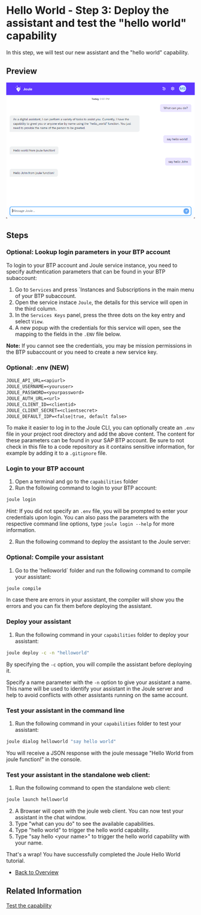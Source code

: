 # Hello World - Step 3: Deploy the assistant and test the "hello world" capability

In this step, we will test our new assistant and the "hello world" capability.

## Preview

![image](assets/preview.png)

## Steps

### Optional: Lookup login parameters in your BTP account

To login to your BTP account and Joule service instance, you need to specify authentication parameters that can be found in your BTP subaccount:

1. Go to `Services` and press `Instances and Subscriptions in the main menu of your BTP subaccount.
2. Open the service instace `Joule`, the details for this service will open in the third column.
3. In the `Services Keys` panel, press the three dots on the key entry and select `View`.
4. A new popup with the credentials for this service will open, see the mapping to the fields in the `.ENV` file below.

**Note:** If you cannot see the credentials, you may be mission permissions in the BTP subaccount or you need to create a new service key.

### Optional: .env (NEW)

```env
JOULE_API_URL=<apiurl>
JOULE_USERNAME=<youruser>
JOULE_PASSWORD=<yourpassword>
JOULE_AUTH_URL=<url>
JOULE_CLIENT_ID=<clientid>
JOULE_CLIENT_SECRET=<clientsecret>
JOULE_DEFAULT_IDP=<false|true, default false>
```

To make it easier to log in to the Joule CLI, you can optionally create an `.env` file in your project root directory and add the above content. The content for these parameters can be found in your SAP BTP account.
Be sure to not check in this file to a code repository as it contains sensitive information, for example by adding it to a `.gitignore` file.

### Login to your BTP account

1. Open a terminal and go to the `capabilities` folder
2. Run the following command to login to your BTP account:
```bash 
joule login
```

*Hint:* If you did not specify an `.env` file, you will be prompted to enter your credentials upon login. You can also pass the parameters with the respective command line options, type `joule login --help` for more information.

2. Run the following command to deploy the assistant to the Joule server:

### Optional: Compile your assistant

1. Go to the 'helloworld` folder and run the following command to compile your assistant:
```bash
joule compile
```

In case there are errors in your assistant, the compiler will show you the errors and you can fix them before deploying the assistant.

### Deploy your assistant

1. Run the following command in your `capabilities` folder to deploy your assistant:
```bash
joule deploy -c -n "helloworld"
```

By specifying the `-c` option, you will compile the assistant before deploying it.

Specify a name parameter with the `-n` option to give your assistant a name. This name will be used to identify your assistant in the Joule server and help to avoid conflicts with other assistants running on the same account.

### Test your assistant in the command line

1. Run the following command in your `capabilities` folder to test your assistant:
```bash
joule dialog helloworld "say hello world"  
```

You will receive a JSON response with the joule message "Hello World from joule function!" in the console.

### Test your assistant in the standalone web client:

1. Run the following command to open the standalone web client:
```bash
joule launch helloworld
```
2. A Browser will open with the joule web client. You can now test your assistant in the chat window.
3. Type "what can you do" to see the available capabilities.
4. Type "hello world" to trigger the hello world capability.
5. Type "say hello \<your name\>" to trigger the hello world capability with your name.

That's a wrap! You have successfully completed the Joule Hello World tutorial.

* [Back to Overview](../index.md)

## Related Information 

[Test the capability](https://help.sap.com/docs/joule/service-guide/test-capability)